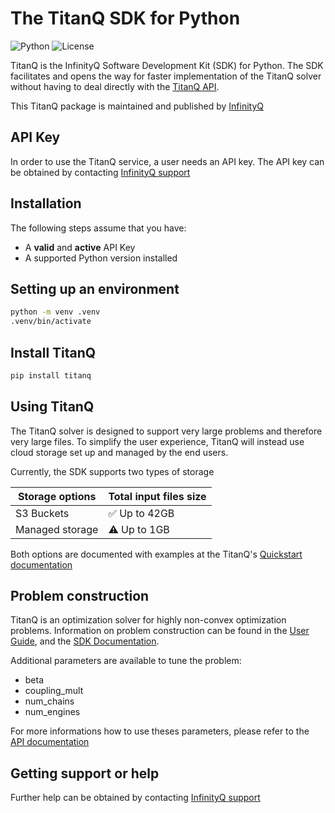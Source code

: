 # The TitanQ SDK for Python

![Python](https://img.shields.io/badge/python-3.9%20|%203.10%20|%203.11-blue) ![License](https://img.shields.io/badge/License-Apache%202.0-blue.svg)

TitanQ is the InfinityQ Software Development Kit (SDK) for Python. The SDK facilitates and opens the way for faster implementation
of the TitanQ solver without having to deal directly with the [TitanQ API](https://docs.titanq.infinityq.io).

This TitanQ package is maintained and published by [InfinityQ](https://www.infinityq.tech/)


## API Key

In order to use the TitanQ service, a user needs an API key.
The API key can be obtained by contacting [InfinityQ support](mailto:support@infinityq.tech)


## Installation

The following steps assume that you have:

- A **valid** and **active** API Key
- A supported Python version installed


## Setting up an environment

``` bash
python -m venv .venv
.venv/bin/activate
```


## Install TitanQ

``` bash
pip install titanq
```


## Using TitanQ

The TitanQ solver is designed to support very large problems and therefore very large files. To simplify the user experience, TitanQ will instead use cloud storage set up and managed by the end users.

Currently, the SDK supports two types of storage

| Storage options                | Total input files size         |
|--------------------------------|--------------------------------|
| S3 Buckets                     | ✅ Up to 42GB                  |
| Managed storage                | ⚠️ Up to 1GB                    |

Both options are documented with examples at the TitanQ's [Quickstart documentation](https://docs.titanq.infinityq.io/user-guide/quickstart/sdk-quickstart)

## Problem construction


TitanQ is an optimization solver for highly non-convex optimization problems. Information on problem construction can be found in the [User Guide](https://docs.titanq.infinityq.io/user-guide), and the [SDK Documentation](https://sdk.titanq.infinityq.io/).

Additional parameters are available to tune the problem:
- beta
- coupling_mult
- num_chains
- num_engines

For more informations how to use theses parameters, please refer to the [API documentation](https://docs.titanq.infinityq.io)


## Getting support or help


Further help can be obtained by contacting [InfinityQ support](mailto:support@infinityq.tech)